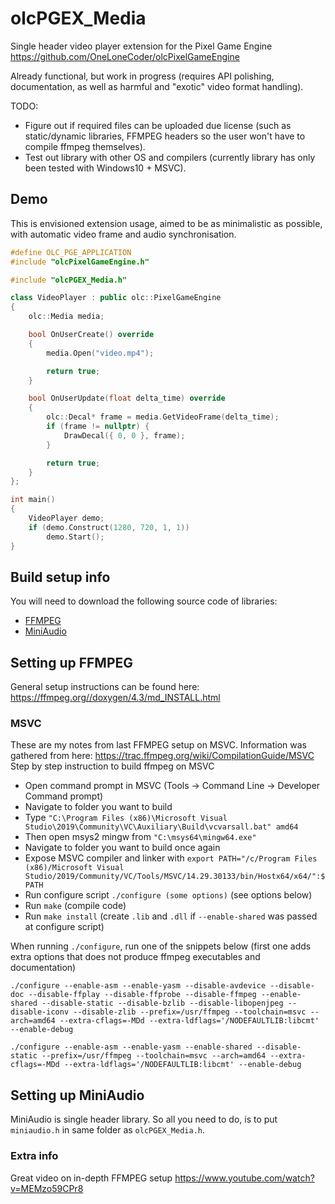 # olcPGEX_Media
Single header video player extension for the Pixel Game Engine https://github.com/OneLoneCoder/olcPixelGameEngine

Already functional, but work in progress (requires API polishing, documentation, as well as harmful and "exotic" video format handling).

TODO:
- Figure out if required files can be uploaded due license (such as static/dynamic libraries, FFMPEG headers so the user won't have to compile ffmpeg themselves).
- Test out library with other OS and compilers (currently library has only been tested with Windows10 + MSVC).

## Demo
This is envisioned extension usage, aimed to be as minimalistic as possible, with automatic video frame and audio synchronisation.
```cpp
#define OLC_PGE_APPLICATION
#include "olcPixelGameEngine.h"

#include "olcPGEX_Media.h"

class VideoPlayer : public olc::PixelGameEngine
{
    olc::Media media;

    bool OnUserCreate() override
    {
        media.Open("video.mp4");

        return true;
    }

    bool OnUserUpdate(float delta_time) override
    {
        olc::Decal* frame = media.GetVideoFrame(delta_time);
        if (frame != nullptr) {
            DrawDecal({ 0, 0 }, frame);
        }

        return true;
    }
};

int main()
{
    VideoPlayer demo;
    if (demo.Construct(1280, 720, 1, 1))
        demo.Start();
}
```

## Build setup info
You will need to download the following source code of libraries:
- [FFMPEG](https://github.com/FFmpeg/FFmpeg)
- [MiniAudio](https://github.com/mackron/miniaudio)

## Setting up FFMPEG
General setup instructions can be found here:
<https://ffmpeg.org//doxygen/4.3/md_INSTALL.html>

### MSVC
These are my notes from last FFMPEG setup on MSVC.
Information was gathered from here: https://trac.ffmpeg.org/wiki/CompilationGuide/MSVC
Step by step instruction to build ffmpeg on MSVC
- Open command prompt in MSVC (Tools -> Command Line -> Developer Command prompt)
- Navigate to folder you want to build
- Type `"C:\Program Files (x86)\Microsoft Visual Studio\2019\Community\VC\Auxiliary\Build\vcvarsall.bat" amd64`
- Then open msys2 mingw from `"C:\msys64\mingw64.exe"`
- Navigate to folder you want to build once again
- Expose MSVC compiler and linker with `export PATH="/c/Program Files (x86)/Microsoft Visual Studio/2019/Community/VC/Tools/MSVC/14.29.30133/bin/Hostx64/x64/":$PATH`
- Run configure script `./configure (some options)` (see options below)
- Run `make` (compile code)
- Run `make install` (create `.lib` and `.dll` if `--enable-shared` was passed at configure script)

When running `./configure`, run one of the snippets below (first one adds extra options that does not produce ffmpeg executables and documentation)
```
./configure --enable-asm --enable-yasm --disable-avdevice --disable-doc --disable-ffplay --disable-ffprobe --disable-ffmpeg --enable-shared --disable-static --disable-bzlib --disable-libopenjpeg --disable-iconv --disable-zlib --prefix=/usr/ffmpeg --toolchain=msvc --arch=amd64 --extra-cflags=-MDd --extra-ldflags='/NODEFAULTLIB:libcmt' --enable-debug
```
```
./configure --enable-asm --enable-yasm --enable-shared --disable-static --prefix=/usr/ffmpeg --toolchain=msvc --arch=amd64 --extra-cflags=-MDd --extra-ldflags='/NODEFAULTLIB:libcmt' --enable-debug
```

## Setting up MiniAudio
MiniAudio is single header library. So all you need to do, is to put `miniaudio.h` in same folder as `olcPGEX_Media.h`.

### Extra info
Great video on in-depth FFMPEG setup https://www.youtube.com/watch?v=MEMzo59CPr8

